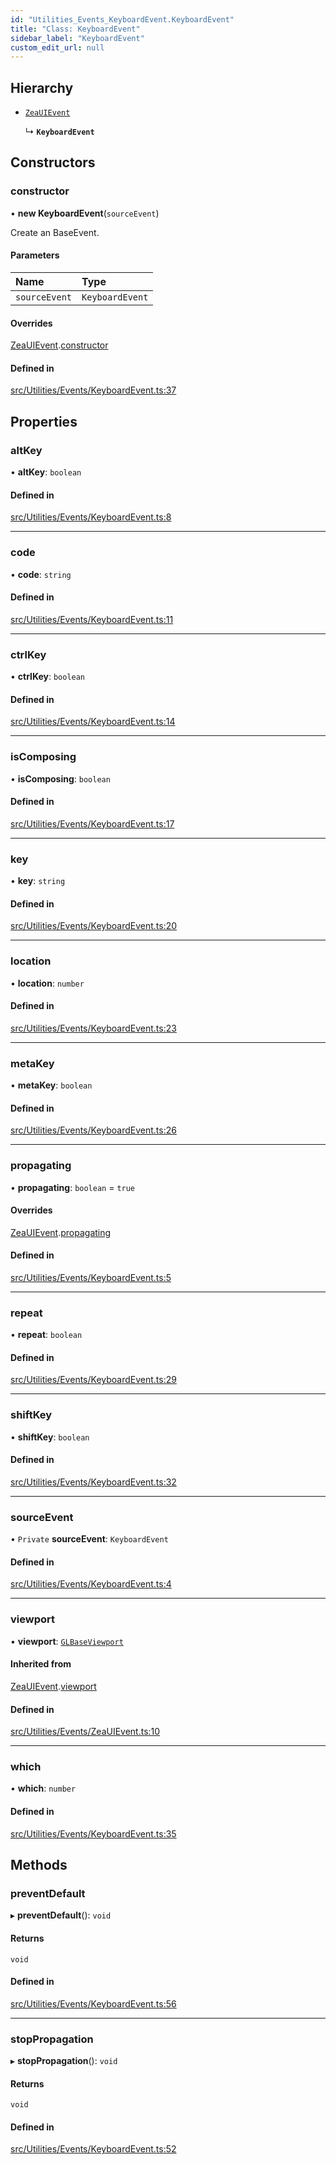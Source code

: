 ```yaml
---
id: "Utilities_Events_KeyboardEvent.KeyboardEvent"
title: "Class: KeyboardEvent"
sidebar_label: "KeyboardEvent"
custom_edit_url: null
---
```




## Hierarchy

- [`ZeaUIEvent`](Utilities_Events_ZeaUIEvent.ZeaUIEvent)

  ↳ **`KeyboardEvent`**

## Constructors

### constructor

• **new KeyboardEvent**(`sourceEvent`)

Create an BaseEvent.

#### Parameters

| Name | Type |
| :------ | :------ |
| `sourceEvent` | `KeyboardEvent` |

#### Overrides

[ZeaUIEvent](Utilities_Events_ZeaUIEvent.ZeaUIEvent).[constructor](Utilities_Events_ZeaUIEvent.ZeaUIEvent#constructor)

#### Defined in

[src/Utilities/Events/KeyboardEvent.ts:37](https://github.com/ZeaInc/zea-engine/blob/bfc726cd6/src/Utilities/Events/KeyboardEvent.ts#L37)

## Properties

### altKey

• **altKey**: `boolean`

#### Defined in

[src/Utilities/Events/KeyboardEvent.ts:8](https://github.com/ZeaInc/zea-engine/blob/bfc726cd6/src/Utilities/Events/KeyboardEvent.ts#L8)

___

### code

• **code**: `string`

#### Defined in

[src/Utilities/Events/KeyboardEvent.ts:11](https://github.com/ZeaInc/zea-engine/blob/bfc726cd6/src/Utilities/Events/KeyboardEvent.ts#L11)

___

### ctrlKey

• **ctrlKey**: `boolean`

#### Defined in

[src/Utilities/Events/KeyboardEvent.ts:14](https://github.com/ZeaInc/zea-engine/blob/bfc726cd6/src/Utilities/Events/KeyboardEvent.ts#L14)

___

### isComposing

• **isComposing**: `boolean`

#### Defined in

[src/Utilities/Events/KeyboardEvent.ts:17](https://github.com/ZeaInc/zea-engine/blob/bfc726cd6/src/Utilities/Events/KeyboardEvent.ts#L17)

___

### key

• **key**: `string`

#### Defined in

[src/Utilities/Events/KeyboardEvent.ts:20](https://github.com/ZeaInc/zea-engine/blob/bfc726cd6/src/Utilities/Events/KeyboardEvent.ts#L20)

___

### location

• **location**: `number`

#### Defined in

[src/Utilities/Events/KeyboardEvent.ts:23](https://github.com/ZeaInc/zea-engine/blob/bfc726cd6/src/Utilities/Events/KeyboardEvent.ts#L23)

___

### metaKey

• **metaKey**: `boolean`

#### Defined in

[src/Utilities/Events/KeyboardEvent.ts:26](https://github.com/ZeaInc/zea-engine/blob/bfc726cd6/src/Utilities/Events/KeyboardEvent.ts#L26)

___

### propagating

• **propagating**: `boolean` = `true`

#### Overrides

[ZeaUIEvent](Utilities_Events_ZeaUIEvent.ZeaUIEvent).[propagating](Utilities_Events_ZeaUIEvent.ZeaUIEvent#propagating)

#### Defined in

[src/Utilities/Events/KeyboardEvent.ts:5](https://github.com/ZeaInc/zea-engine/blob/bfc726cd6/src/Utilities/Events/KeyboardEvent.ts#L5)

___

### repeat

• **repeat**: `boolean`

#### Defined in

[src/Utilities/Events/KeyboardEvent.ts:29](https://github.com/ZeaInc/zea-engine/blob/bfc726cd6/src/Utilities/Events/KeyboardEvent.ts#L29)

___

### shiftKey

• **shiftKey**: `boolean`

#### Defined in

[src/Utilities/Events/KeyboardEvent.ts:32](https://github.com/ZeaInc/zea-engine/blob/bfc726cd6/src/Utilities/Events/KeyboardEvent.ts#L32)

___

### sourceEvent

• `Private` **sourceEvent**: `KeyboardEvent`

#### Defined in

[src/Utilities/Events/KeyboardEvent.ts:4](https://github.com/ZeaInc/zea-engine/blob/bfc726cd6/src/Utilities/Events/KeyboardEvent.ts#L4)

___

### viewport

• **viewport**: [`GLBaseViewport`](../../Renderer/Renderer_GLBaseViewport.GLBaseViewport)

#### Inherited from

[ZeaUIEvent](Utilities_Events_ZeaUIEvent.ZeaUIEvent).[viewport](Utilities_Events_ZeaUIEvent.ZeaUIEvent#viewport)

#### Defined in

[src/Utilities/Events/ZeaUIEvent.ts:10](https://github.com/ZeaInc/zea-engine/blob/bfc726cd6/src/Utilities/Events/ZeaUIEvent.ts#L10)

___

### which

• **which**: `number`

#### Defined in

[src/Utilities/Events/KeyboardEvent.ts:35](https://github.com/ZeaInc/zea-engine/blob/bfc726cd6/src/Utilities/Events/KeyboardEvent.ts#L35)

## Methods

### preventDefault

▸ **preventDefault**(): `void`

#### Returns

`void`

#### Defined in

[src/Utilities/Events/KeyboardEvent.ts:56](https://github.com/ZeaInc/zea-engine/blob/bfc726cd6/src/Utilities/Events/KeyboardEvent.ts#L56)

___

### stopPropagation

▸ **stopPropagation**(): `void`

#### Returns

`void`

#### Defined in

[src/Utilities/Events/KeyboardEvent.ts:52](https://github.com/ZeaInc/zea-engine/blob/bfc726cd6/src/Utilities/Events/KeyboardEvent.ts#L52)

